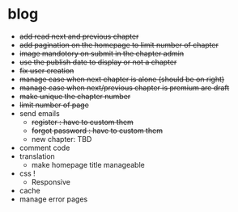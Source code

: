 blog
====

- ~~add read next and previous chapter~~
- ~~add pagination on the homepage to limit number of chapter~~
- ~~image mandotory on submit in the chapter admin~~
- ~~use the publish date to display or not a chapter~~
- ~~fix user creation~~
- ~~manage case when next chapter is alone (should be on right)~~
- ~~manage case when next/previous chapter is premium are draft~~
- ~~make unique the chapter number~~
- ~~limit number of page~~
- send emails
    - ~~register : have to custom them~~ 
    - ~~forgot password : have to custom them~~
    - new chapter: TBD
- comment code
- translation
    - make homepage title manageable
- css !
    - Responsive
- cache
- manage error pages
